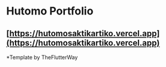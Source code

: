 # Hutomo Portfolio

## [https://hutomosaktikartiko.vercel.app](https://hutomosaktikartiko.vercel.app)

*Template by TheFlutterWay